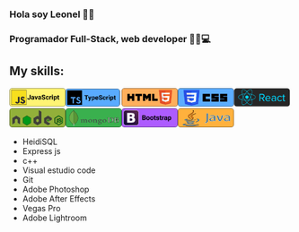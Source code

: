 ### Hola soy Leonel 👋:cowboy_hat_face:
### Programador Full-Stack, web developer :man_technologist::computer:

## My skills:
<img width="100px" src="https://github.com/Leonelsk8/Leonelsk8/blob/main/assets/Javascript.svg"/><img width="100px" src="https://github.com/Leonelsk8/Leonelsk8/blob/main/assets/Typescript.svg"/><img width="100px" src="https://github.com/Leonelsk8/Leonelsk8/blob/main/assets/HTML.svg"/><img width="100px" src="https://github.com/Leonelsk8/Leonelsk8/blob/main/assets/CSS.svg"/><img width="100px" src="https://github.com/Leonelsk8/Leonelsk8/blob/main/assets/React.svg"/><img width="100px" src="https://github.com/Leonelsk8/Leonelsk8/blob/main/assets/Nodejs.svg"/><img width="100px" src="https://github.com/Leonelsk8/Leonelsk8/blob/main/assets/MongoDB.svg"/><img width="100px" src="https://github.com/Leonelsk8/Leonelsk8/blob/main/assets/Bootstrap.svg"/><img width="100px" src="https://github.com/Leonelsk8/Leonelsk8/blob/main/assets/Java.svg"/>

- HeidiSQL
- Express js
- c++
- Visual estudio code
- Git
- Adobe Photoshop
- Adobe After Effects
- Vegas Pro
- Adobe Lightroom

<!--
**Leonelsk8/Leonelsk8** is a ✨ _special_ ✨ repository because its `README.md` (this file) appears on your GitHub profile.

Here are some ideas to get you started:

- 🔭 I’m currently working on ...
- 🌱 I’m currently learning ...
- 👯 I’m looking to collaborate on ...
- 🤔 I’m looking for help with ...
- 💬 Ask me about ...
- 📫 How to reach me: ...
- 😄 Pronouns: ...
- ⚡ Fun fact: ...
-->
